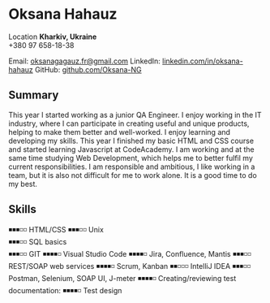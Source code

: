# Oksana Hahauz

Location **Kharkiv, Ukraine**  
+380 97 658-18-38 

Email: [oksanagagauz.fr@gmail.com](mailto:oksanagagauz.fr@gmail.com)
LinkedIn: [linkedin.com/in/oksana-hahauz](https://www.linkedin.com/in/oksana-hahauz-4887b0194/)
GitHub: [github.com/Oksana-NG](https://github.com/Oksana-NG)

## Summary

This year I started working as a junior QA Engineer. I enjoy working in the IT industry, where I can participate in creating useful and unique products, helping to make them better and well-worked.
I enjoy learning and developing my skills. This year I finished my basic HTML and CSS course and started learning Javascript at CodeAcademy. I am working and at the same time studying Web Development, which helps me to better fulfil my current responsibilities. 
I am responsible and ambitious, I like working in a team, but it is also not difficult for me to work alone. It is a good time to do my best.

## Skills

◾◾◾◽◽ HTML/CSS
◾◾◾◽◽ Unix  
◾◾◾◽◽ SQL basics  
◾◾◾◽◽ GIT
◾◾◾◾◽ Visual Studio Code
◾◾◾◾◽ Jira, Confluence, Mantis
◾◾◾◽◽ REST/SOAP web services
◾◾◾◾◽ Scrum, Kanban
◾◾◽◽◽ IntelliJ IDEA
◾◾◾◽◽ Postman, Selenium, SOAP UI, J-meter
◾◾◾◾◽ Creating/reviewing test documentation:
◾◾◾◾◽ Test design
